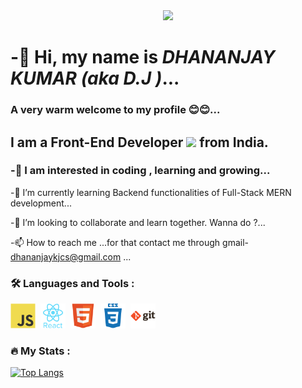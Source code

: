 <div id="header" align="center">
  <img src="https://media.giphy.com/media/M9gbBd9nbDrOTu1Mqx/giphy.gif" width="150"/>
</div>

                                       



# -👋 Hi, my name is _DHANANJAY KUMAR (aka D.J )_... 
### A very warm welcome to my profile 😊😊...
## I am a Front-End Developer <img src="https://media.giphy.com/media/WUlplcMpOCEmTGBtBW/giphy.gif" width="40">  from India.
### -👀 I am interested in **coding , learning and growing**...
-🌱 I’m currently learning Backend functionalities of Full-Stack MERN development...

-💞️ I’m looking to collaborate and learn together. Wanna do ?...

-📫 How to reach me ...for that contact me through gmail- dhananjaykjcs@gmail.com ...



### :hammer_and_wrench: Languages and Tools :

<div>
    <img src="https://github.com/devicons/devicon/blob/master/icons/javascript/javascript-original.svg" title="JavaScript" alt="JavaScript" width="40" height="40"/>&nbsp;
  <img src="https://github.com/devicons/devicon/blob/master/icons/react/react-original-wordmark.svg" title="React" alt="React" width="40" height="40"/>&nbsp;
  <img src="https://github.com/devicons/devicon/blob/master/icons/html5/html5-original.svg" title="HTML5" alt="HTML" width="40" height="40"/>&nbsp;
  <img src="https://github.com/devicons/devicon/blob/master/icons/css3/css3-plain-wordmark.svg"  title="CSS3" alt="CSS" width="40" height="40"/>&nbsp;
  <img src="https://github.com/devicons/devicon/blob/master/icons/git/git-original-wordmark.svg" title="Git" **alt="Git" width="40" height="40"/>
  
</div>


### :fire: My Stats :
[![Top Langs](https://github-readme-stats.vercel.app/api/top-langs/?username=rounit08&layout=compact&theme=vision-friendly-dark)](https://github.com/anuraghazra/github-readme-stats)



<!---
dhananjay929/dhananjay929 is a ✨ special ✨ repository because its `README.md` (this file) appears on your GitHub profile.
You can click the Preview link to take a look at your changes.
--->
